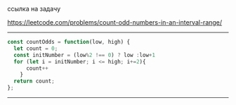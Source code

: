 ссылка на задачу 

https://leetcode.com/problems/count-odd-numbers-in-an-interval-range/

---

```js
const countOdds = function(low, high) {
  let count = 0;  
  const initNumber = (low%2 !== 0) ? low :low+1
  for (let i = initNumber; i <= high; i+=2){
      count++
    }
  return count;
};
```
---
